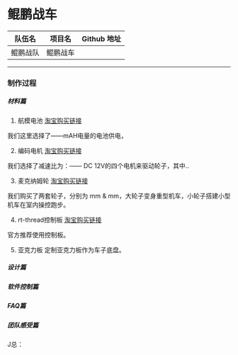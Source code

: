 # 鲲鹏战车 


队伍名 | 项目名 | Github 地址 |
-------|--------|-------------|
鲲鹏战队 | 鲲鹏战车 |  |

----------

### 制作过程

##### 材料篇

1. 航模电池
[淘宝购买链接](https://item.taobao.com/item.htm?spm=a1z09.2.0.0.6c972e8dSJTwVw&id=576184061821&_u=d33fu11t2527)

我们这里选择了——mAH电量的电池供电，

2. 编码电机
[淘宝购买链接](https://item.taobao.com/item.htm?spm=a1z09.2.0.0.6c972e8dSJTwVw&id=556515013795&_u=d33fu11tb1ec)

我们选择了减速比为：——  DC 12V的四个电机来驱动轮子，其中..

3. 麦克纳姆轮
[淘宝购买链接](https://item.taobao.com/item.htm?spm=a1z09.2.0.0.6c972e8dSJTwVw&id=569166349044&_u=d33fu11t43b8)

我们购买了两套轮子，分别为 mm & mm，大轮子变身重型机车，小轮子搭建小型机车在室内操控跑步。

4. rt-thread控制板
[淘宝购买链接](https://item.taobao.com/item.htm?spm=a1z09.2.0.0.6c972e8dSJTwVw&id=583527145598&_u=d33fu11t1ff1)

官方推荐使用控制板。

5. 亚克力板
定制亚克力板作为车子底盘。

##### 设计篇

##### 软件控制篇

##### FAQ篇

##### 团队感受篇
J总：
